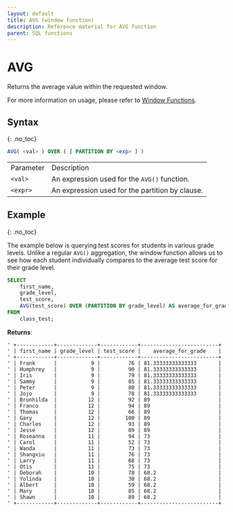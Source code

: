```yaml
---
layout: default
title: AVG (window function)
description: Reference material for AVG function
parent: SQL functions
---
```


# AVG

Returns the average value within the requested window.

For more information on usage, please refer to [Window Functions](./window-functions.md).

## Syntax
{: .no_toc}

```sql
AVG( <val> ) OVER ( [ PARTITION BY <exp> ] )
```

|           |                                                 |
| :--------- | :----------------------------------------------- |
| Parameter | Description                                     |
| `<val>`   | An expression used for the `AVG()` function.    |
| `<expr>`  | An expression used for the partition by clause. |

## Example
{: .no_toc}

The example below is querying test scores for students in various grade levels. Unlike a regular `AVG()` aggregation, the window function allows us to see how each student individually compares to the average test score for their grade level.

```sql
SELECT
	first_name,
	grade_level,
	test_score,
	AVG(test_score) OVER (PARTITION BY grade_level) AS average_for_grade
FROM
	class_test;
```

**Returns**:

```
' +------------+-------------+------------+-------------------------+
' | first_name | grade_level | test_score |    average_for_grade    |
' +------------+-------------+------------+-------------------------+
' | Frank      |           9 |         76 | 81.33333333333333       |
' | Humphrey   |           9 |         90 | 81.33333333333333       |
' | Iris       |           9 |         79 | 81.33333333333333       |
' | Sammy      |           9 |         85 | 81.33333333333333       |
' | Peter      |           9 |         80 | 81.33333333333333       |
' | Jojo       |           9 |         78 | 81.33333333333333       |
' | Brunhilda  |          12 |         92 | 89                      |
' | Franco     |          12 |         94 | 89                      |
' | Thomas     |          12 |         66 | 89                      |
' | Gary       |          12 |        100 | 89                      |
' | Charles    |          12 |         93 | 89                      |
' | Jesse      |          12 |         89 | 89                      |
' | Roseanna   |          11 |         94 | 73                      |
' | Carol      |          11 |         52 | 73                      |
' | Wanda      |          11 |         73 | 73                      |
' | Shangxiu   |          11 |         76 | 73                      |
' | Larry      |          11 |         68 | 73                      |
' | Otis       |          11 |         75 | 73                      |
' | Deborah    |          10 |         78 | 68.2                    |
' | Yolinda    |          10 |         30 | 68.2                    |
' | Albert     |          10 |         59 | 68.2                    |
' | Mary       |          10 |         85 | 68.2                    |
' | Shawn      |          10 |         89 | 68.2                    |
' +------------+-------------+------------+-------------------------+
```
